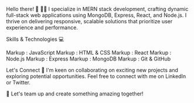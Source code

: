 Hello there! 👋 👨‍💻 I specialize in MERN stack development, crafting dynamic full-stack web applications using MongoDB, Express, React, and Node.js. I thrive on delivering responsive, scalable solutions that prioritize user experience and performance.

Skills & Technologies 💻

Markup : JavaScript
Markup : HTML & CSS
Markup : React
Markup : Node.js
Markup : Express
Markup : MongoDB
Markup : Git & GitHub

Let's Connect 🤝
I'm keen on collaborating on exciting new projects and exploring potential opportunities. Feel free to connect with me on LinkedIn or Twitter.

🚀 Let's team up and create something amazing together!
